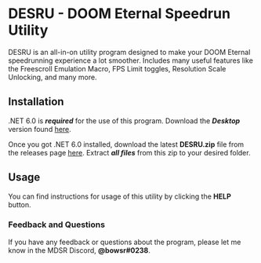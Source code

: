 # DESRU - DOOM Eternal Speedrun Utility
DESRU is an all-in-on utility program designed to make your DOOM Eternal speedrunning experience a lot smoother. Includes many useful features like the Freescroll Emulation Macro, FPS Limit toggles, Resolution Scale Unlocking, and many more.
## Installation
.NET 6.0 is ***required*** for the use of this program. Download the ***Desktop*** version found [here](https://dotnet.microsoft.com/en-us/download/dotnet/6.0/runtime).

Once you got .NET 6.0 installed, download the latest **DESRU.zip** file from the releases page [here](https://github.com/bowsr/DESRU/releases/latest). Extract ***all files*** from this zip to your desired folder.
## Usage
You can find instructions for usage of this utility by clicking the **HELP** button.
### Feedback and Questions
If you have any feedback or questions about the program, please let me know in the MDSR Discord, **@bowsr#0238**.
